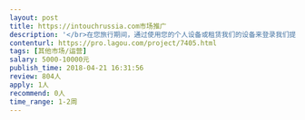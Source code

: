 ```yaml
---                
layout: post       
title: https://intouchrussia.com市场推广           
description: '</br>在您旅行期间，通过使用您的个人设备或租赁我们的设备来登录我们提供的安全的网络，以便节省资金。</br>在俄罗斯旅行中，通过使用In Touch软件 ，从上面能获得产品和服务上的特殊优惠。</br>'     
contenturl: https://pro.lagou.com/project/7405.html      
tags: [其他市场/运营]            
salary: 5000-10000元          
publish_time: 2018-04-21 16:31:56         
review: 804人                   
apply: 1人                   
recommend: 0人                   
time_range: 1-2周              
---                 
```

